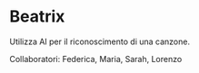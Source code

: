 # Beatrix
Utilizza AI per il riconoscimento di una canzone.

Collaboratori:
Federica, Maria, Sarah, Lorenzo
